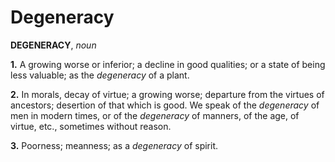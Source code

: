 # Degeneracy

**DEGENERACY**, _noun_

**1.** A growing worse or inferior; a decline in good qualities; or a state of being less valuable; as the _degeneracy_ of a plant.

**2.** In morals, decay of virtue; a growing worse; departure from the virtues of ancestors; desertion of that which is good. We speak of the _degeneracy_ of men in modern times, or of the _degeneracy_ of manners, of the age, of virtue, etc., sometimes without reason.

**3.** Poorness; meanness; as a _degeneracy_ of spirit.